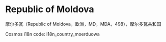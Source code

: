 # Republic of Moldova

摩尔多瓦（Republic of Moldova，欧洲，MD，MDA，498），摩尔多瓦共和国

Cosmos i18n code: i18n_country_moerduowa
